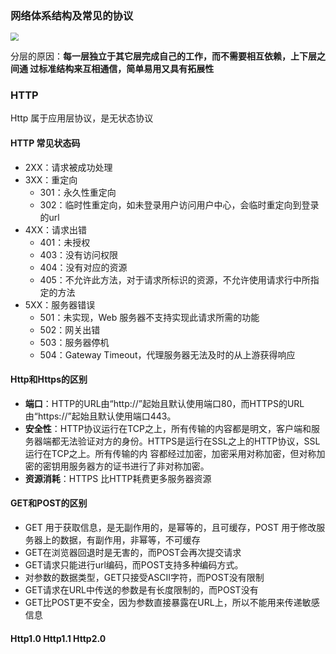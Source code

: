 ### 网络体系结构及常见的协议

<img src="https://gitee.com/coldsun233/NotePic/raw/master/img/network_layers.jpg" style="zoom:80%;" />

分层的原因：**每一层独立于其它层完成自己的工作，而不需要相互依赖，上下层之间通 过标准结构来互相通信，简单易用又具有拓展性**

### HTTP

Http 属于应用层协议，是无状态协议

#### HTTP 常见状态码

- 2XX：请求被成功处理
- 3XX：重定向
    - 301：永久性重定向
    - 302：临时性重定向，如未登录用户访问用户中心，会临时重定向到登录的url
- 4XX：请求出错
    - 401：未授权
    - 403：没有访问权限
    - 404：没有对应的资源
    - 405：不允许此方法，对于请求所标识的资源，不允许使用请求行中所指定的方法
- 5XX：服务器错误
    - 501：未实现，Web 服务器不支持实现此请求所需的功能
    - 502：网关出错
    - 503：服务器停机
    - 504：Gateway Timeout，代理服务器无法及时的从上游获得响应

#### Http和Https的区别

- **端口**：HTTP的URL由“http://”起始且默认使用端口80，而HTTPS的URL由“https://”起始且默认使用端口443。
- **安全性**：HTTP协议运行在TCP之上，所有传输的内容都是明文，客户端和服务器端都无法验证对方的身份。HTTPS是运行在SSL之上的HTTP协议，SSL运行在TCP之上。所有传输的内 容都经过加密，加密采用对称加密，但对称加密的密钥用服务器方的证书进行了非对称加密。
- **资源消耗**：HTTPS 比HTTP耗费更多服务器资源

#### GET和POST的区别

- GET 用于获取信息，是无副作用的，是幂等的，且可缓存，POST 用于修改服务器上的数据，有副作用，非幂等，不可缓存
- GET在浏览器回退时是无害的，而POST会再次提交请求
- GET请求只能进行url编码，而POST支持多种编码方式。
- 对参数的数据类型，GET只接受ASCII字符，而POST没有限制
- GET请求在URL中传送的参数是有长度限制的，而POST没有
- GET比POST更不安全，因为参数直接暴露在URL上，所以不能用来传递敏感信息

#### Http1.0 Http1.1 Http2.0





